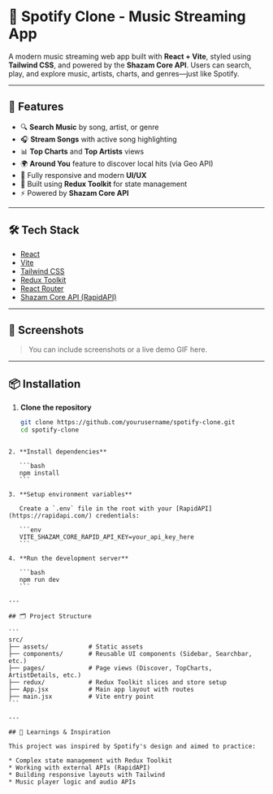 # 🎵 Spotify Clone - Music Streaming App

A modern music streaming web app built with **React + Vite**, styled using **Tailwind CSS**, and powered by the **Shazam Core API**. Users can search, play, and explore music, artists, charts, and genres—just like Spotify.

---

## 🚀 Features

- 🔍 **Search Music** by song, artist, or genre
- 🎧 **Stream Songs** with active song highlighting
- 📊 **Top Charts** and **Top Artists** views
- 🌍 **Around You** feature to discover local hits (via Geo API)
- 🎨 Fully responsive and modern **UI/UX**
- 🧠 Built using **Redux Toolkit** for state management
- ⚡ Powered by **Shazam Core API**

---

## 🛠 Tech Stack

- [React](https://reactjs.org/)
- [Vite](https://vitejs.dev/)
- [Tailwind CSS](https://tailwindcss.com/)
- [Redux Toolkit](https://redux-toolkit.js.org/)
- [React Router](https://reactrouter.com/)
- [Shazam Core API (RapidAPI)](https://rapidapi.com/apidojo/api/shazam/)

---

## 📸 Screenshots

> You can include screenshots or a live demo GIF here.

---

## 📦 Installation

1. **Clone the repository**
   ```bash
   git clone https://github.com/yourusername/spotify-clone.git
   cd spotify-clone
````

2. **Install dependencies**

   ```bash
   npm install
   ```

3. **Setup environment variables**

   Create a `.env` file in the root with your [RapidAPI](https://rapidapi.com/) credentials:

   ```env
   VITE_SHAZAM_CORE_RAPID_API_KEY=your_api_key_here
   ```

4. **Run the development server**

   ```bash
   npm run dev
   ```

---

## 🗂 Project Structure

```
src/
├── assets/           # Static assets
├── components/       # Reusable UI components (Sidebar, Searchbar, etc.)
├── pages/            # Page views (Discover, TopCharts, ArtistDetails, etc.)
├── redux/            # Redux Toolkit slices and store setup
├── App.jsx           # Main app layout with routes
├── main.jsx          # Vite entry point
```

---

## 🧠 Learnings & Inspiration

This project was inspired by Spotify's design and aimed to practice:

* Complex state management with Redux Toolkit
* Working with external APIs (RapidAPI)
* Building responsive layouts with Tailwind
* Music player logic and audio APIs





